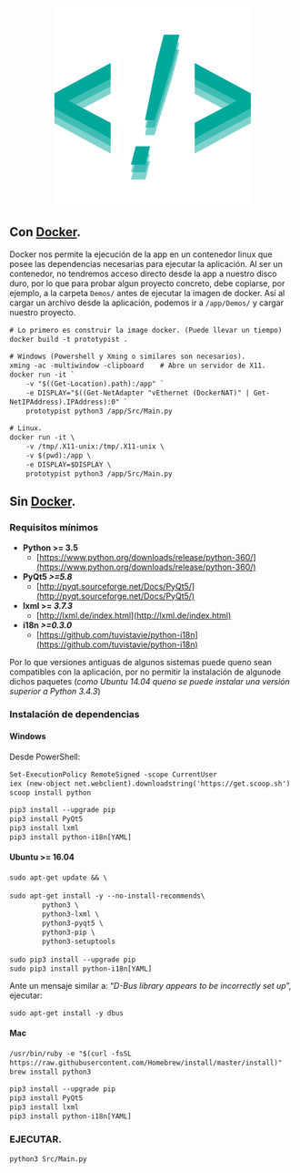 <p align="center"> <img src="Src/Icons/logo.png" height="350" width="350"> </p>

## Con [Docker](https://www.docker.com/what-docker).

Docker nos permite la ejecución de la app en un contenedor linux que posee las dependencias necesarias para ejecutar la aplicación. Al ser un contenedor, no tendremos acceso directo desde la app a nuestro disco duro, por lo que para probar algun proyecto concreto, debe copiarse, por ejemplo, a la carpeta `Demos/` antes de ejecutar la imagen de docker. Así al cargar un archivo desde la aplicación, podemos ir a `/app/Demos/` y cargar nuestro proyecto.

```shell
# Lo primero es construir la image docker. (Puede llevar un tiempo)
docker build -t prototypist .
```

```shell
# Windows (Powershell y Xming o similares son necesarios).
xming -ac -multiwindow -clipboard    # Abre un servidor de X11.
docker run -it `
	-v "$((Get-Location).path):/app" `
	-e DISPLAY="$((Get-NetAdapter "vEthernet (DockerNAT)" | Get-NetIPAddress).IPAddress):0" `
	prototypist python3 /app/Src/Main.py
```

```shell
# Linux.
docker run -it \
    -v /tmp/.X11-unix:/tmp/.X11-unix \
    -v $(pwd):/app \
    -e DISPLAY=$DISPLAY \
    prototypist python3 /app/Src/Main.py
```


## Sin [Docker](https://www.docker.com/what-docker).


### Requisitos mínimos

- **Python >= 3.5**
  - [https://www.python.org/downloads/release/python-360/](https://www.python.org/downloads/release/python-360/)
- **PyQt5 *>=5.8***
  - [http://pyqt.sourceforge.net/Docs/PyQt5/](http://pyqt.sourceforge.net/Docs/PyQt5/)
- **lxml >= *3.7.3***
  - [http://lxml.de/index.html](http://lxml.de/index.html)
- **i18n *>=0.3.0***
  - [https://github.com/tuvistavie/python-i18n](https://github.com/tuvistavie/python-i18n)

Por lo que versiones antiguas de algunos sistemas puede queno sean compatibles con la aplicación, por no permitir la instalación de algunode dichos paquetes (*como Ubuntu 14.04 queno se puede instalar una versión superior a Python 3.4.3*) 

### Instalación de dependencias

#### Windows

Desde PowerShell:

```
Set-ExecutionPolicy RemoteSigned -scope CurrentUser
iex (new-object net.webclient).downloadstring('https://get.scoop.sh')
scoop install python
```

```
pip3 install --upgrade pip
pip3 install PyQt5
pip3 install lxml
pip3 install python-i18n[YAML]
```


#### Ubuntu >= 16.04

```
sudo apt-get update && \

sudo apt-get install -y --no-install-recommends\
        python3 \
        python3-lxml \
        python3-pyqt5 \
        python3-pip \
        python3-setuptools

sudo pip3 install --upgrade pip
sudo pip3 install python-i18n[YAML]
```

Ante un mensaje similar a: “*D-Bus library appears to be incorrectly set up*”, ejecutar:
```
sudo apt-get install -y dbus
```

#### Mac

```
/usr/bin/ruby -e "$(curl -fsSL https://raw.githubusercontent.com/Homebrew/install/master/install)"
brew install python3
```

```
pip3 install --upgrade pip
pip3 install PyQt5
pip3 install lxml
pip3 install python-i18n[YAML]
```


### EJECUTAR.

```shell
python3 Src/Main.py
```

